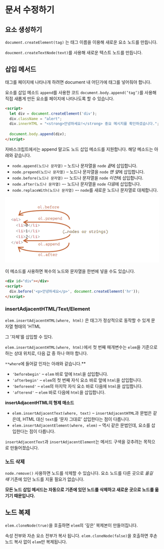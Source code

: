 # 문서 수정하기

## 요소 생성하기

`document.createElement(tag)` 는 태그 이름을 이용해 새로운 요소 노드를 만듭니다.

`doucment.createTextNode(text)`를 사용해 새로운 텍스트 노드를 만듭니다.

## 삽입 메서드

태그를 페이지에 나타나개 하려면 document 내 어딘가에 태그를 넣어줘야 합니다.

요소를 삽입 메소드  `append`를 사용한 코드 `document.body.append(’tag’)`를 사용해 직접 새롭게 만든 요소를 페이지에 나타나도록 할 수 있습니다.

```html
<script>
  let div = document.createElement('div');
  div.className = "alert";
  div.innerHTML = "<strong>안녕하세요!</strong> 중요 메시지를 확인하셨습니다.";

  document.body.append(div);
</script>
```

자바스크립트에서는 append 말고도 노드 삽입 메소드를 지원합니다. 해당 메소드는 아래와 같습니다.

- `node.append(노드나 문자열)` – 노드나 문자열을 `node` *끝*에 삽입합니다.
- `node.prepend(노드나 문자열)` – 노드나 문자열을 `node` *맨 앞*에 삽입합니다.
- `node.before(노드나 문자열)` –- 노드나 문자열을 `node` *이전*에 삽입합니다.
- `node.after(노드나 문자열)` –- 노드나 문자열을 `node` *다음*에 삽입합니다.
- `node.replaceWith(노드나 문자열)` –- `node`를 새로운 노드나 문자열로 대체합니다.

![20220122_184231.png](./img/20220122_184231.png)

이 메소드를 사용하면 복수의 노드와 문자열을 한번에 넣을 수도 있습니다.

```html
<div id="div"></div>
<script>
  div.before('<p>안녕하세요</p>', document.createElement('hr'));
</script>
```

### insertAdjacentHTML/Text/Element

`elem.insertAdjacentHTML(where, html)` 은 태그가 정상적으로 동작할 수 있게 문자열 형태의 'HTML 

그 '자체’를 삽입할 수 있다.

`elem.insertAdjacentHTML(where, html)`에서 첫 번째 매개변수는 `elem`을 기준으로 하는 상대 위치로, 다음 값 중 하나 여야 합니다.

`**where`에 들어갈 인자는 아래와 같습니다.**

- `'beforebegin'` – `elem` 바로 앞에 `html`을 삽입합니다.
- `'afterbegin'` – `elem`의 첫 번째 자식 요소 바로 앞에 `html`을 삽입합니다.
- `'beforeend'` – `elem`의 마지막 자식 요소 바로 다음에 `html`을 삽입합니다.
- `'afterend'` – `elem` 바로 다음에 `html`을 삽입합니다.

**insertAdjacentHTML의 형제 매소드**

- `elem.insertAdjacentText(where, text)` – `insertAdjacentHTML`과 문법은 같은데, HTML 대신 `text`를 ‘문자 그대로’ 삽입한다는 점이 다릅니다.
- `elem.insertAdjacentElement(where, elem)` – 역시 같은 문법인데, 요소를 삽입한다는 점이 다릅니다.

`insertAdjacentText`과 `insertAdjacentElement`는 메서드 구색을 갖추려는 목적으로 만들어졌습니다.

### 노드 삭제

`node.remove()` 사용하면 노드를 삭제할 수 있습니다. 요소 노드를 다른 곳으로 *옮길 때* 기존에 있던 노드를 지울 필요가 없습니다.

**모든 노드 삽입 메서드는 자동으로 기존에 있던 노드를 삭제하고 새로운 곳으로 노드를 옮기기 때문입니다.**

## 노드 복제

`elem.cloneNode(true)`을 호출하면 `elem`의 ‘깊은’ 복제본이 만들어집니다. 

속성 전부와 자손 요소 전부가 복사 됩니다. `elem.cloneNode(false)`을 호출하면 후손 노드 복사 없이 `elem`만 복제됩니다.